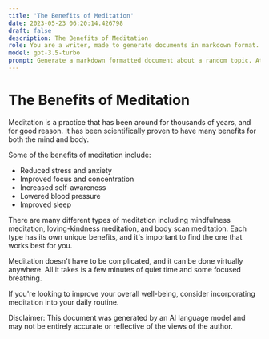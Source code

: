 ```yaml
---
title: 'The Benefits of Meditation'
date: 2023-05-23 06:20:14.426798
draft: false
description: The Benefits of Meditation
role: You are a writer, made to generate documents in markdown format. It is very important that all of the documents you generate are in valid markdown format.
model: gpt-3.5-turbo
prompt: Generate a markdown formatted document about a random topic. At the bottom, include a disclaimer explaining that the document was generated by you. The first line of the document should be the title. Make sure that the entire document is in proper markdown format, using a mix of various tags to make the document visually appealing.
---
```


# The Benefits of Meditation

Meditation is a practice that has been around for thousands of years, and for good reason. It has been scientifically proven to have many benefits for both the mind and body. 

Some of the benefits of meditation include: 

- Reduced stress and anxiety 
- Improved focus and concentration 
- Increased self-awareness 
- Lowered blood pressure 
- Improved sleep 

There are many different types of meditation including mindfulness meditation, loving-kindness meditation, and body scan meditation. Each type has its own unique benefits, and it's important to find the one that works best for you.

Meditation doesn't have to be complicated, and it can be done virtually anywhere. All it takes is a few minutes of quiet time and some focused breathing.

If you're looking to improve your overall well-being, consider incorporating meditation into your daily routine.

Disclaimer: This document was generated by an AI language model and may not be entirely accurate or reflective of the views of the author.